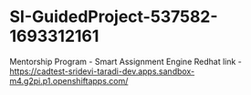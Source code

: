 # SI-GuidedProject-537582-1693312161
Mentorship Program - Smart Assignment Engine
Redhat link - https://cadtest-sridevi-taradi-dev.apps.sandbox-m4.g2pi.p1.openshiftapps.com/
